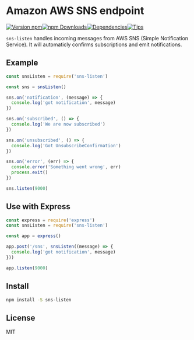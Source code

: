 # Amazon AWS SNS endpoint

[![Version npm](https://img.shields.io/npm/v/sns-listen.svg?style=flat-square)](https://www.npmjs.com/package/sns-listen)[![npm Downloads](https://img.shields.io/npm/dm/sns-listen.svg?style=flat-square)](https://www.npmjs.com/package/sns-listen)[![Dependencies](https://img.shields.io/david/tellnes/sns-listen.svg?style=flat-square)](https://david-dm.org/tellnes/sns-listen)[![Tips](http://img.shields.io/gratipay/tellnes.png?style=flat-square)](https://gratipay.com/~tellnes/)


`sns-listen` handles incoming messages from AWS SNS
(Simple Notification Service).
It will automaticly confirms subscriptions and emit notifications.


## Example

```js
const snsListen = require('sns-listen')

const sns = snsListen()

sns.on('notification', (message) => {
  console.log('got notification', message)
})

sns.on('subscribed', () => {
  console.log('We are now subscribed')
})

sns.on('unsubscribed', () => {
  console.log('Got UnsubscribeConfirmation')
})

sns.on('error', (err) => {
  console.error('Something went wrong', err)
  process.exit()
})

sns.listen(9000)
```


## Use with Express

```js
const express = require('express')
const snsListen = require('sns-listen')

const app = express()

app.post('/sns', snsListen((message) => {
  console.log('got notification', message)
}))

app.listen(9000)
```


## Install

```bash
npm install -S sns-listen
```


## License

MIT
